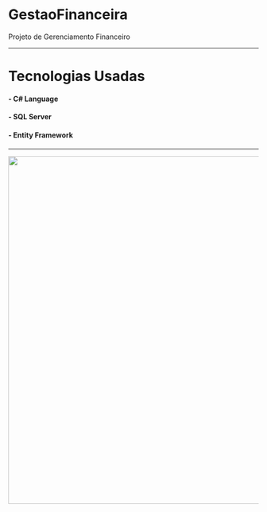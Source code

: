 # GestaoFinanceira
Projeto de Gerenciamento Financeiro

----------------------------------------------------------------------------------------------------

# Tecnologias Usadas

#### - C# Language
#### - SQL Server
#### - Entity Framework

----------------------------------------------------------------------------------------------------

<div align-"center">
  <img src="https://github.com/user-attachments/assets/dce6c3cd-f313-48ce-95fb-5dbd2c0b64ed" width="700px" />
</div>
